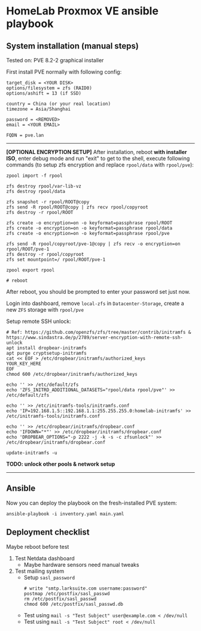 # HomeLab Proxmox VE ansible playbook

## System installation (manual steps)

Tested on: PVE 8.2-2 graphical installer

First install PVE normally with following config:

```
target_disk = <YOUR DISK>
options/filesystem = zfs (RAID0)
options/ashift = 13 (if SSD)

country = China (or your real location)
timezone = Asia/Shanghai

password = <REMOVED>
email = <YOUR EMAIL>

FQDN = pve.lan
```

---

**[OPTIONAL ENCRYPTION SETUP]** After installation, reboot **with installer ISO**, enter debug mode and run "exit" to get to the shell, execute following commands (to setup zfs encryption and replace `rpool/data` with `rpool/pve`):

```
zpool import -f rpool

zfs destroy rpool/var-lib-vz
zfs destroy rpool/data

zfs snapshot -r rpool/ROOT@copy
zfs send -R rpool/ROOT@copy | zfs recv rpool/copyroot
zfs destroy -r rpool/ROOT

zfs create -o encryption=on -o keyformat=passphrase rpool/ROOT
zfs create -o encryption=on -o keyformat=passphrase rpool/data
zfs create -o encryption=on -o keyformat=passphrase rpool/pve

zfs send -R rpool/copyroot/pve-1@copy | zfs recv -o encryption=on rpool/ROOT/pve-1
zfs destroy -r rpool/copyroot
zfs set mountpoint=/ rpool/ROOT/pve-1

zpool export rpool

# reboot
```

After reboot, you should be prompted to enter your password set just now.

Login into dashboard, remove `local-zfs` in `Datacenter-Storage`, create a new `ZFS` storage with `rpool/pve`

Setup remote SSH unlock:

```
# Ref: https://github.com/openzfs/zfs/tree/master/contrib/initramfs & https://www.sindastra.de/p/2789/server-encryption-with-remote-ssh-unlock
apt install dropbear-initramfs
apt purge cryptsetup-initramfs
cat << EOF > /etc/dropbear/initramfs/authorized_keys
YOUR_KEY_HERE
EOF
chmod 600 /etc/dropbear/initramfs/authorized_keys

echo '' >> /etc/default/zfs
echo 'ZFS_INITRD_ADDITIONAL_DATASETS="rpool/data rpool/pve"' >> /etc/default/zfs

echo '' >> /etc/initramfs-tools/initramfs.conf
echo 'IP=192.168.1.5::192.168.1.1:255.255.255.0:homelab-initramfs' >> /etc/initramfs-tools/initramfs.conf

echo '' >> /etc/dropbear/initramfs/dropbear.conf
echo 'IFDOWN="*"' >> /etc/dropbear/initramfs/dropbear.conf
echo 'DROPBEAR_OPTIONS="-p 2222 -j -k -s -c zfsunlock"' >> /etc/dropbear/initramfs/dropbear.conf

update-initramfs -u
```

**TODO: unlock other pools & network setup**

---

## Ansible

Now you can deploy the playbook on the fresh-installed PVE system:

```
ansible-playbook -i inventory.yaml main.yaml
```

## Deployment checklist

Maybe reboot before test

1. Test Netdata dashboard
   - Maybe hardware sensors need manual tweaks
2. Test mailing system
   - Setup `sasl_password`
     ```
     # write "smtp.larksuite.com username:password"
     postmap /etc/postfix/sasl_passwd
     rm /etc/postfix/sasl_passwd
     chmod 600 /etc/postfix/sasl_passwd.db
     ```
   - Test using `mail -s "Test Subject" user@example.com < /dev/null`
   - Test using `mail -s "Test Subject" root < /dev/null`
